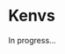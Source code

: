<meta sectionIndex="7"><meta url="https://github.com/johnlindquist/kit/discussions/804">
<meta id="D_kwDOEu7MBc4AP9Ta">
<meta title="Kenvs">
<meta section="Advanced">
<meta i="0">    
<meta path="docs/kenvs">    

# Kenvs  

In progress...